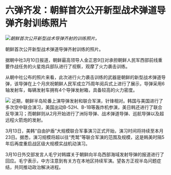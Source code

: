 # 六弹齐发：朝鲜首次公开新型战术弹道导弹齐射训练照片

![](https://inews.gtimg.com/om_bt/Om4c_tnXP6jIMpjHhr_LZhlzMg3A7nnA68mL60fFccymUAA/1000)_朝鲜首次公开新型战术导弹齐射的训练照片。_

朝鲜首次公开新型战术弹道导弹齐射训练的照片。

据朝中社3月10日报道，朝鲜最高领导人金正恩9日对承担朝鲜人民军西部前线重要作战任务的火星炮兵部队进行了视察，观摩了火力袭击训练。

从朝中社公布的照片来看，此次进行火力袭击训练的武器是朝鲜的新型战术弹道导弹，该导弹在上个月庆祝朝鲜人民军成立75周年阅兵式上进行了展示，导弹采用6轴发射车，每辆发射车拥有4个导弹发射箱，具备较高的火力密度。

![](https://inews.gtimg.com/om_bt/OwpOtRpvmBwYYkdvH8HPlBFt2Xso-pnMbabI5D1HgznpoAA/1000)
近期，朝鲜半岛轮番上演导弹发射和联合军演，针锋相对。韩国与美国进行了多次空中联合演习，美国出动B-52H、B-1B等轰炸机参演，美日韩还进行了联合反导演习；而朝鲜则从2月开始进行了洲际导弹、战术弹道导弹、巡航导弹以及超远程火箭炮的发射。

3月13日，美韩“自由护盾”大规模联合军事演习正式开始，演习时间将持续至本月23日。据悉，演习规模将超以往“秃鹫”等联合军演的范围及规模，这是韩美时隔5年后再度重启战区级大规模实战机动演习。

3月10日外交部发言人毛宁对韩媒关于朝鲜向半岛西部海域发射导弹的报道进行了回应。毛宁表示，中方注意到有关方在本地区持续军演。望各方正视半岛问题症结，共同推动政治解决进程。

